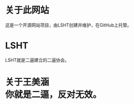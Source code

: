 <!DOCTYPE html>
<html lang="cn">
<html>
<head>
    <meta charset="utf-8">
</head>

<body>
<h1> 关于此网站</h1>
<p>这是一个开源网站项目，由LSHT创建并维护，在GitHub上托管。</p>
<h1> LSHT</h1>
LSHT就是二逼建立的二逼协会。
 <h1>关于王美涵</br>
你就是二逼，反对无效。</h1>
</body>
</html>
